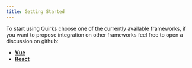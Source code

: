 ```yaml
---
title: Getting Started
---
```


To start using Quirks choose one of the currently available frameworks, if you want to propose integration on other frameworks feel free to open a discussion on github:

- **[Vue](./vue/installation)**
- **[React](./react/installation)**